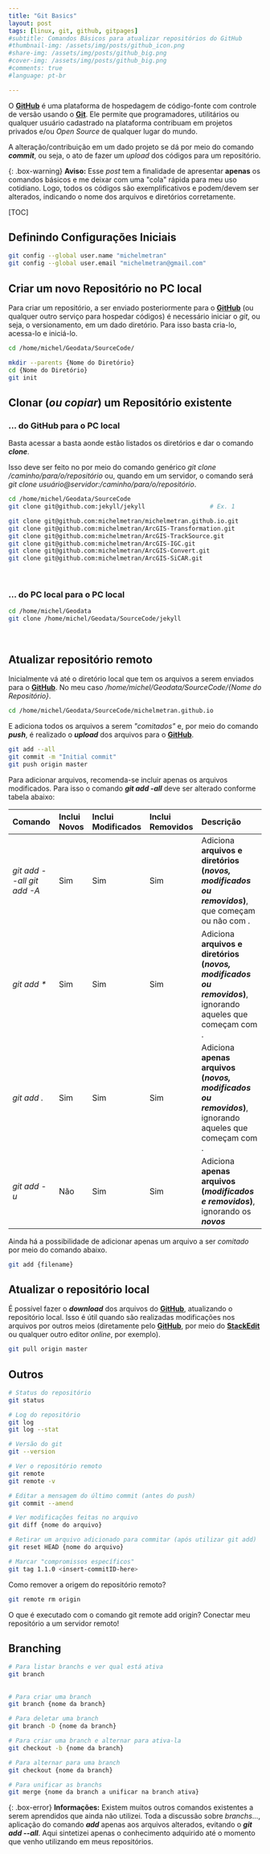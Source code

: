 ```yaml
---
title: "Git Basics"
layout: post
tags: [linux, git, github, gitpages]
#subtitle: Comandos Básicos para atualizar repositórios do GitHub
#thumbnail-img: /assets/img/posts/github_icon.png
#share-img: /assets/img/posts/github_big.png
#cover-img: /assets/img/posts/github_big.png
#comments: true
#language: pt-br

---
```


O **<a title="Link do GitHub" href="https://github.com/" target="_blank">GitHub</a>** é uma plataforma de hospedagem de código-fonte com controle de versão usando o **<a title="Link do Git" href="https://git-scm.com/" target="_blank">Git</a>**. Ele permite que programadores, utilitários ou qualquer usuário cadastrado na plataforma contribuam em projetos privados e/ou _Open Source_ de qualquer lugar do mundo.

A alteração/contribuição em um dado projeto se dá por meio do comando **_commit_**, ou seja, o ato de fazer um _upload_ dos códigos para um repositório.

{: .box-warning}
**Aviso:** Esse _post_ tem a finalidade de apresentar __apenas__ os comandos básicos e me deixar com uma "cola" rápida para meu uso cotidiano. Logo, todos os códigos são exemplificativos e podem/devem ser alterados, indicando o nome dos arquivos e diretórios corretamente.



[TOC]



## Definindo Configurações Iniciais

```bash
git config --global user.name "michelmetran"
git config --global user.email "michelmetran@gmail.com"
```



## Criar um novo Repositório no PC local
Para criar um repositório, a ser enviado posteriormente para o **<a title="Link do GitHub" href="https://github.com/" target="_blank">GitHub</a>** (ou qualquer outro serviço para hospedar códigos) é necessário iniciar o *git*, ou seja, o versionamento, em um dado diretório. Para isso basta cria-lo, acessa-lo e iniciá-lo.
~~~bash
cd /home/michel/Geodata/SourceCode/

mkdir --parents {Nome do Diretório}
cd {Nome do Diretório}
git init
~~~


## Clonar (_ou copiar_) um Repositório existente

### ... do GitHub para o PC local
Basta acessar a basta aonde estão listados os diretórios e dar o comando ***clone***.

Isso deve ser feito no por meio do comando genérico *git clone /caminho/para/o/repositório* ou, quando em um servidor, o comando será *git clone usuário@servidor:/caminho/para/o/repositório*.
~~~bash
cd /home/michel/Geodata/SourceCode
git clone git@github.com:jekyll/jekyll					# Ex. 1

git clone git@github.com:michelmetran/michelmetran.github.io.git
git clone git@github.com:michelmetran/ArcGIS-Transformation.git
git clone git@github.com:michelmetran/ArcGIS-TrackSource.git
git clone git@github.com:michelmetran/ArcGIS-IGC.git
git clone git@github.com:michelmetran/ArcGIS-Convert.git
git clone git@github.com:michelmetran/ArcGIS-SiCAR.git
~~~
<br>

### ... do PC local para o PC local

~~~bash
cd /home/michel/Geodata
git clone /home/michel/Geodata/SourceCode/jekyll
~~~
<br>

## Atualizar repositório remoto

Inicialmente vá até o diretório local que tem os arquivos a serem enviados para o **<a title="Link do GitHub" href="https://github.com/" target="_blank">GitHub</a>**. No meu caso _/home/michel/Geodata/SourceCode/{Nome do Repositório}_.
~~~bash
cd /home/michel/Geodata/SourceCode/michelmetran.github.io
~~~

E adiciona todos os arquivos a serem _"comitados"_ e, por meio do comando **_push_**, é realizado o **_upload_** dos arquivos para o **<a title="Link do GitHub" href="https://github.com/" target="_blank">GitHub</a>**.
~~~bash
git add --all
git commit -m "Initial commit"
git push origin master
~~~

Para adicionar arquivos, recomenda-se incluir apenas os arquivos modificados. Para isso o comando **_git add -all_** deve ser alterado conforme tabela abaixo:

| Comando | Inclui Novos | Inclui Modificados | Inclui Removidos | Descrição
| :------ |:--- | :--- | :--- | :---
| _git add --all_ _git add -A_ | Sim | Sim | Sim | Adiciona **arquivos e diretórios (_novos, modificados ou removidos_)**, que começam ou não com .
| _git add *_ | Sim | Sim | Sim | Adiciona **arquivos e diretórios (_novos, modificados ou removidos_)**, ignorando aqueles que começam com .
| _git add ._ | Sim | Sim | Sim | Adiciona **apenas arquivos (_novos, modificados ou removidos_)**, ignorando aqueles que começam com .
| _git add -u_ | Não | Sim | Sim | Adiciona **apenas arquivos (_modificados e removidos_)**, ignorando os **_novos_**

Ainda há a possibilidade de adicionar apenas um arquivo a ser _comitado_ por meio do comando abaixo.
~~~bash
git add {filename}
~~~




## Atualizar o repositório local
É possível fazer o **_download_** dos arquivos do **<a title="Link do GitHub" href="https://github.com/" target="_blank">GitHub</a>**, atualizando o repositório local. Isso é útil quando são realizadas modificações nos arquivos por outros meios (diretamente pelo **<a title="Link do GitHub" href="https://github.com/" target="_blank">GitHub</a>**, por meio do **<a title="Link do StackEdit" href="https://stackedit.io/" target="_blank">StackEdit</a>** ou qualquer outro editor _online_, por exemplo).
~~~bash
git pull origin master
~~~



## Outros

```bash
# Status do repositório
git status

# Log do repositório
git log
git log --stat

# Versão do git
git --version
```



```bash
# Ver o repositório remoto
git remote
git remote -v

# Editar a mensagem do último commit (antes do push)
git commit --amend

# Ver modificações feitas no arquivo
git diff {nome do arquivo}

# Retirar um arquivo adicionado para commitar (após utilizar git add)
git reset HEAD {nome do arquivo}

# Marcar "compromissos específicos"
git tag 1.1.0 <insert-commitID-here>
```



Como remover a origem do repositório remoto?

```bash
git remote rm origin
```

O que é executado com o comando git remote add origin? Conectar meu repositório a um servidor remoto!



## Branching

```bash
# Para listar branchs e ver qual está ativa
git branch
```

## 

```bash
# Para criar uma branch
git branch {nome da branch}

# Para deletar uma branch
git branch -D {nome da branch}
```



```bash
# Para criar uma branch e alternar para ativa-la
git checkout -b {nome da branch}
```



```bash
# Para alternar para uma branch
git checkout {nome da branch}
```



```bash
# Para unificar as branchs
git merge {nome da branch a unificar na branch ativa}
```





{: .box-error}
**Informações:** Existem muitos outros comandos existentes a serem aprendidos que ainda não utilizei. Toda a discussão sobre _branchs_..., aplicação do comando **_add_** apenas aos arquivos alterados, evitando o **_git add --all_**. Aqui sintetizei apenas o conhecimento adquirido até o momento que venho utilizando em meus repositórios.